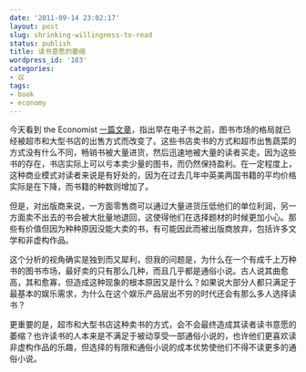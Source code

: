 ```yaml
---
date: '2011-09-14 23:02:17'
layout: post
slug: shrinking-willingness-to-read
status: publish
title: 读书意愿的萎缩
wordpress_id: '103'
categories:
- 议
tags:
- book
- economy
---
```


今天看到 the Economist [一篇文章](http://www.economist.com/node/21528641)，指出早在电子书之前，图书市场的格局就已经被超市和大型书店的出售方式而改变了。这些书店卖书的方式和超市出售蔬菜的方式没有什么不同，畅销书被大量进货，然后迅速地被大量的读者买走。因为这些书的存在，书店实际上可以亏本卖少量的图书，而仍然保持盈利。在一定程度上，这种商业模式对读者来说是有好处的，因为在过去几年中英美两国书籍的平均价格实际是在下降，而书籍的种数则增加了。

但是，对出版商来说，一方面零售商可以通过大量进货压低他们的单位利润，另一方面卖不出去的书会被大批量地退回，这使得他们在选择题材的时候更加小心。那些有价值但因为种种原因没能大卖的书，有可能因此而被出版商放弃，包括许多文学和非虚构作品。

这个分析的视角确实是独到而又犀利，但我的问题是，为什么在一个有成千上万种书的图书市场，最好卖的只有那么几种，而且几乎都是通俗小说。古人说其曲愈高，其和愈寡，但造成这种现象的根本原因又是什么？如果说大部分人都只满足于最基本的娱乐需求，为什么在这个娱乐产品层出不穷的时代还会有那么多人选择读书？

更重要的是，超市和大型书店这种卖书的方式，会不会最终造成其读者读书意愿的萎缩？也许读书的人本来是不满足于被动享受一部通俗小说的，也许他们更喜欢读非虚构作品的乐趣，但选择的有限和通俗小说的成本优势使他们不得不读更多的通俗小说。
